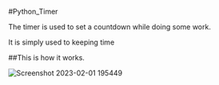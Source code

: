 #Python_Timer

The timer is used to set a countdown while doing some work. 

It is simply used to keeping time

##This is how it works.

![Screenshot 2023-02-01 195449](https://user-images.githubusercontent.com/24294707/216109522-ea8b55d6-0c44-4431-b603-0a50144d85b3.jpg)
